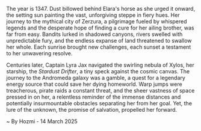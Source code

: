 
The year is 1347.  Dust billowed behind Elara's horse as she urged it onward, the setting sun painting the vast, unforgiving steppe in fiery hues.  Her journey to the mythical city of Zerzura, a pilgrimage fueled by whispered legends and the desperate hope of finding a cure for her ailing brother, was far from easy.  Bandits lurked in shadowed canyons,  rivers swelled with unpredictable fury, and the endless expanse of land threatened to swallow her whole. Each sunrise brought new challenges, each sunset a testament to her unwavering resolve.

Centuries later, Captain Lyra Jax navigated the swirling nebula of Xylos, her starship, the *Stardust Drifter*, a tiny speck against the cosmic canvas.  The journey to the Andromeda galaxy was a gamble, a quest for a legendary energy source that could save her dying homeworld.  Warp jumps were treacherous, pirate raids a constant threat, and the sheer vastness of space pressed in on her, a relentless reminder of the immense distances and potentially insurmountable obstacles separating her from her goal.  Yet, the lure of the unknown, the promise of salvation, propelled her forward.

~ By Hozmi - 14 March 2025
